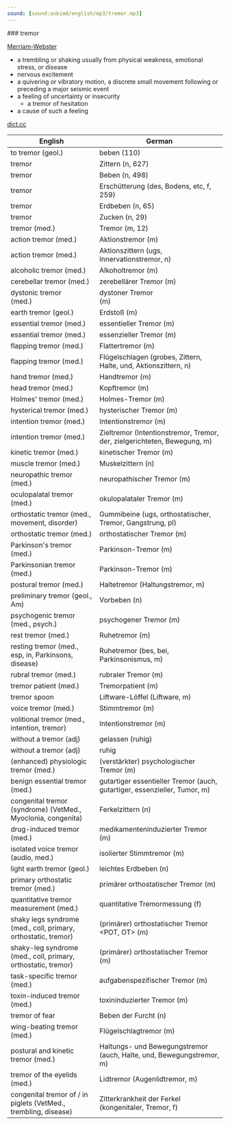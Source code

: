 ```yaml
---
sound: [sound:ankimd/english/mp3/tremor.mp3]
---
```


\### tremor

[Merriam-Webster](https://www.merriam-webster.com/dictionary/tremor)

- a trembling or shaking usually from physical weakness, emotional stress, or disease
- nervous excitement
- a quivering or vibratory motion, a discrete small movement following or preceding a major seismic event
- a feeling of uncertainty or insecurity
    - a tremor of hesitation
- a cause of such a feeling

[dict.cc](https://www.dict.cc/tremor)

| English        | German       |
| -------------- | ------------ |
| to tremor (geol.) | beben (110) |
| tremor | Zittern (n, 627) |
| tremor | Beben (n, 498) |
| tremor | Erschütterung (des, Bodens, etc, f, 259) |
| tremor | Erdbeben (n, 65) |
| tremor | Zucken (n, 29) |
| tremor (med.) | Tremor (m, 12) |
| action tremor <AT> (med.) | Aktionstremor (m) |
| action tremor <AT> (med.) | Aktionszittern (ugs, Innervationstremor, n) |
| alcoholic tremor (med.) | Alkoholtremor (m) |
| cerebellar tremor <CT> (med.) | zerebellärer Tremor (m) |
| dystonic tremor <DT> (med.) | dystoner Tremor <DT> (m) |
| earth tremor (geol.) | Erdstoß (m) |
| essential tremor <ET> (med.) | essentieller Tremor <ET> (m) |
| essential tremor <ET> (med.) | essenzieller Tremor <ET> (m) |
| flapping tremor (med.) | Flattertremor (m) |
| flapping tremor (med.) | Flügelschlagen (grobes, Zittern, Halte, und, Aktionszittern, n) |
| hand tremor (med.) | Handtremor (m) |
| head tremor (med.) | Kopftremor (m) |
| Holmes' tremor (med.) | Holmes-Tremor (m) |
| hysterical tremor (med.) | hysterischer Tremor (m) |
| intention tremor (med.) | Intentionstremor (m) |
| intention tremor (med.) | Zieltremor (Intentionstremor, Tremor, der, zielgerichteten, Bewegung, m) |
| kinetic tremor <KT> (med.) | kinetischer Tremor (m) |
| muscle tremor (med.) | Muskelzittern (n) |
| neuropathic tremor (med.) | neuropathischer Tremor (m) |
| oculopalatal tremor (med.) | okulopalataler Tremor (m) |
| orthostatic tremor (med., movement, disorder) | Gummibeine (ugs, orthostatischer, Tremor, Gangstrung, pl) |
| orthostatic tremor <OT> (med.) | orthostatischer Tremor <OT> (m) |
| Parkinson's tremor <PT> (med.) | Parkinson-Tremor <PT> (m) |
| Parkinsonian tremor <PT> (med.) | Parkinson-Tremor <PT> (m) |
| postural tremor (med.) | Haltetremor (Haltungstremor, m) |
| preliminary tremor (geol., Am) | Vorbeben (n) |
| psychogenic tremor (med., psych.) | psychogener Tremor (m) |
| rest tremor (med.) | Ruhetremor (m) |
| resting tremor (med., esp, in, Parkinsons, disease) | Ruhetremor (bes, bei, Parkinsonismus, m) |
| rubral tremor (med.) | rubraler Tremor (m) |
| tremor patient (med.) | Tremorpatient (m) |
| tremor spoon | Liftware-Löffel (Liftware, m) |
| voice tremor (med.) | Stimmtremor (m) |
| volitional tremor (med., intention, tremor) | Intentionstremor (m) |
| without a tremor (adj) | gelassen (ruhig) |
| without a tremor (adj) | ruhig |
| (enhanced) physiologic tremor (med.) | (verstärkter) psychologischer Tremor (m) |
| benign essential tremor <BET> (med.) | gutartiger essentieller Tremor (auch, gutartiger, essenzieller, Tumor, m) |
| congenital tremor (syndrome) (VetMed., Myoclonia, congenita) | Ferkelzittern (n) |
| drug-induced tremor (med.) | medikamenteninduzierter Tremor (m) |
| isolated voice tremor (audio, med.) | isolierter Stimmtremor (m) |
| light earth tremor (geol.) | leichtes Erdbeben (n) |
| primary orthostatic tremor <POT> (med.) | primärer orthostatischer Tremor <POT> (m) |
| quantitative tremor measurement (med.) | quantitative Tremormessung (f) |
| shaky legs syndrome (med., coll, primary, orthostatic, tremor) | (primärer) orthostatischer Tremor <POT, OT> (m) |
| shaky-leg syndrome (med., coll, primary, orthostatic, tremor) | (primärer) orthostatischer Tremor (m) |
| task-specific tremor <TST> (med.) | aufgabenspezifischer Tremor (m) |
| toxin-induced tremor (med.) | toxininduzierter Tremor (m) |
| tremor of fear | Beben der Furcht (n) |
| wing-beating tremor (med.) | Flügelschlagtremor (m) |
| postural and kinetic tremor (med.) | Haltungs- und Bewegungstremor (auch, Halte, und, Bewegungstremor, m) |
| tremor of the eyelids (med.) | Lidtremor (Augenlidtremor, m) |
| congenital tremor of / in piglets (VetMed., trembling, disease) | Zitterkrankheit der Ferkel (kongenitaler, Tremor, f) |
